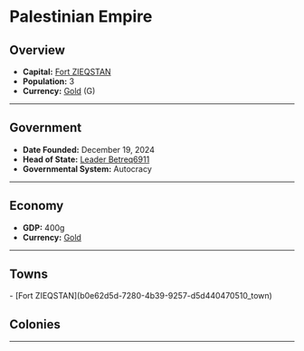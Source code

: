 <!--UNDEDITED FILE, remove this entire line if this file has been edited!-->
# <!--NAME-->Palestinian Empire<!--NAME-->

## Overview

- **Capital:** <!--CAPITAL_LINK-->[Fort ZIEQSTAN](b0e62d5d-7280-4b39-9257-d5d440470510_town)<!--CAPITAL_LINK-->
- **Population:** <!--POPULATION-->3<!--POPULATION-->
- **Currency:** <!--CURRENCY_LINK-->[Gold](Gold_currency)<!--CURRENCY_LINK--> (<!--CURRENCY_ABV-->G<!--CURRENCY_ABV-->)

---

## Government

- **Date Founded:** <!--FOUNDED-->December 19, 2024<!--FOUNDED-->
- **Head of State:** <!--LEADER_TITLE_LINK-->[Leader Betreq6911](Betreq6911_user)<!--LEADER_TITLE_LINK-->
- **Governmental System:** <!--GOVERNMENT-->Autocracy<!--GOVERNMENT-->

---

## Economy

- **GDP:** <!--GDP-->400g<!--GDP-->
- **Currency:** <!--CURRENCY_LINK-->[Gold](Gold_currency)<!--CURRENCY_LINK-->

---

## Towns

<!--TOWNS-->- [Fort ZIEQSTAN](b0e62d5d-7280-4b39-9257-d5d440470510_town)<!--TOWNS-->

## Colonies

<!--COLONIES--><!--COLONIES-->

---